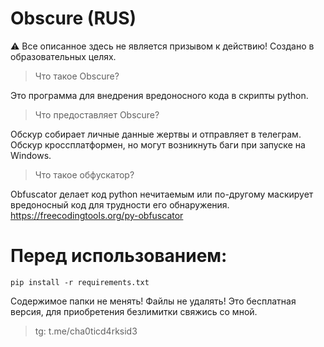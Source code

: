 # **Obscure** (RUS)
⚠ Все описанное здесь не является призывом к действию! Создано в образовательных целях.
> Что такое Obscure?

Это программа для внедрения вредоносного кода в скрипты python.
> Что предоставляет Obscure?

Обскур собирает личные данные жертвы и отправляет в телеграм. Обскур кроссплатформен, но могут возникнуть баги при запуске на Windows.
> Что такое обфускатор?

Obfuscator делает код python нечитаемым или по-другому маскирует вредоносный код для трудности его обнаружения. https://freecodingtools.org/py-obfuscator

# Перед использованием:
```
pip install -r requirements.txt
```
Содержимое папки не менять! Файлы не удалять!
Это бесплатная версия, для приобретения безлимитки свяжись со мной.
> tg: t.me/cha0ticd4rksid3
